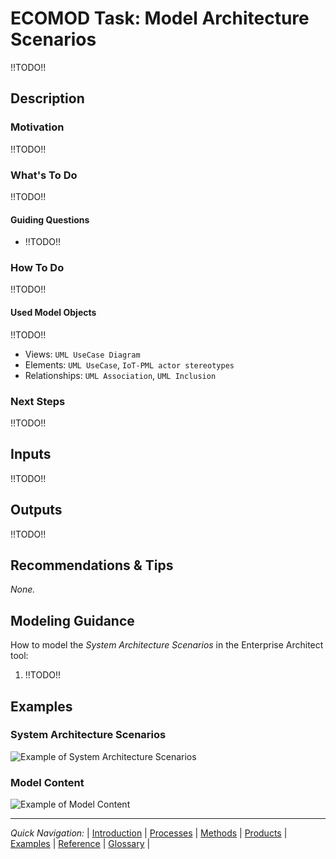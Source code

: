 # ECOMOD Task: Model Architecture Scenarios

!!TODO!!


## Description

### Motivation

!!TODO!!

### What's To Do

!!TODO!!

#### Guiding Questions

+ !!TODO!!

### How To Do

!!TODO!!

#### Used Model Objects

!!TODO!!
+ Views: `UML UseCase Diagram`
+ Elements: `UML UseCase`, `IoT-PML actor stereotypes`
+ Relationships: `UML Association`, `UML Inclusion`


### Next Steps

!!TODO!!


## Inputs

!!TODO!!


## Outputs

!!TODO!!


## Recommendations & Tips

_None._


## Modeling Guidance

How to model the _System Architecture Scenarios_ in the Enterprise Architect tool:

1. !!TODO!!


## Examples

### System Architecture Scenarios

![Example of System Architecture Scenarios](images/en-ecomod-example-00-systemarcscenarios-modelview.png)

### Model Content

![Example of Model Content](images/en-ecomod-example-00-systemarcscenarios-modelstructure.png)


---
_Quick Navigation:_ | [Introduction](index.md) | [Processes](processes.md) | [Methods](methods.md) | [Products](products.md) | [Examples](examples.md) | [Reference](quick-reference.md) | [Glossary](glossary.md) |
